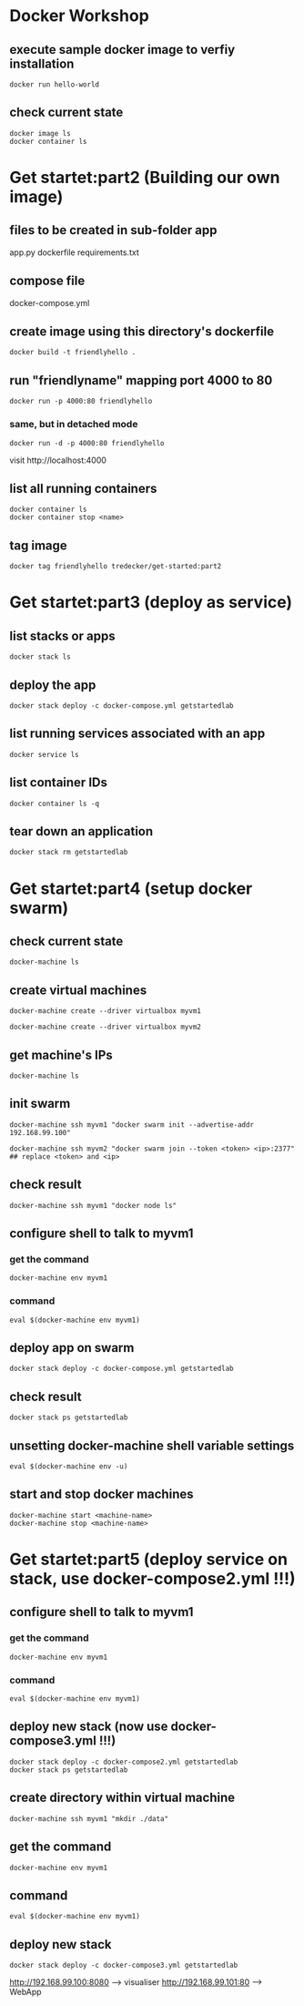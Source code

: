 # Docker Workshop


## execute sample docker image to verfiy installation
	docker run hello-world

## check current state
	docker image ls
	docker container ls

# Get startet:part2 (Building our own image)
## files to be created in sub-folder app

app.py
dockerfile
requirements.txt

## compose file
	
docker-compose.yml

## create image using this directory's dockerfile
	docker build -t friendlyhello .

## run "friendlyname" mapping port 4000 to 80
	docker run -p 4000:80 friendlyhello

### same, but in detached mode
	docker run -d -p 4000:80 friendlyhello         

visit http://localhost:4000

## list all running containers
	docker container ls
	docker container stop <name>

## tag image
	docker tag friendlyhello tredecker/get-started:part2  


# Get startet:part3 (deploy as service)
## list stacks or apps
	docker stack ls                                            

## deploy the app
	docker stack deploy -c docker-compose.yml getstartedlab

## list running services associated with an app
	docker service ls 
## list container IDs
	docker container ls -q                                      
## tear down an application
	docker stack rm getstartedlab                             

# Get startet:part4 (setup docker swarm)

## check current state
	docker-machine ls

## create virtual machines
	docker-machine create --driver virtualbox myvm1

	docker-machine create --driver virtualbox myvm2

## get machine's IPs
	docker-machine ls

## init swarm
	docker-machine ssh myvm1 "docker swarm init --advertise-addr 192.168.99.100"

	docker-machine ssh myvm2 "docker swarm join --token <token> <ip>:2377" ## replace <token> and <ip>

## check result
	docker-machine ssh myvm1 "docker node ls"

## configure shell to talk to myvm1
### get the command
	docker-machine env myvm1
### command
	eval $(docker-machine env myvm1)

## deploy app on swarm
	docker stack deploy -c docker-compose.yml getstartedlab

## check result
	docker stack ps getstartedlab

## unsetting docker-machine shell variable settings
	eval $(docker-machine env -u)

## start and stop docker machines
	docker-machine start <machine-name>
	docker-machine stop <machine-name>

# Get startet:part5 (deploy service on stack, use docker-compose2.yml !!!)

## configure shell to talk to myvm1
### get the command
	docker-machine env myvm1
### command
	eval $(docker-machine env myvm1)

## deploy new stack (now use docker-compose3.yml !!!)
	docker stack deploy -c docker-compose2.yml getstartedlab
	docker stack ps getstartedlab

## create directory within virtual machine
	docker-machine ssh myvm1 "mkdir ./data"

## get the command
	docker-machine env myvm1
## command
	eval $(docker-machine env myvm1)

## deploy new stack
	docker stack deploy -c docker-compose3.yml getstartedlab

http://192.168.99.100:8080 --> visualiser
http://192.168.99.101:80   --> WebApp

